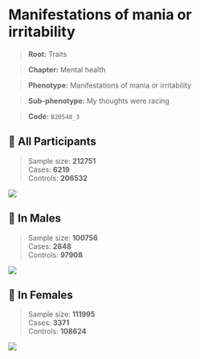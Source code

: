 # Manifestations of mania or irritability
> **Root:** Traits  

> **Chapter:** Mental health  

> **Phenotype:** Manifestations of mania or irritability  

> **Sub-phenotype:** My thoughts were racing  

> **Code:** `B20548_3`

## 🧪 All Participants  
> Sample size: **212751**  
> Cases: **6219**  
> Controls: **206532**
<img src="/Traits/Figures/ALL/B20548_3.png"/>
<CsvTable src="/Traits/Data/ALL/LG_B20548_3.csv" label="🔍 View full results" />

## 👨 In Males  
> Sample size: **100756**  
> Cases: **2848**  
> Controls: **97908**
<img src="/Traits/Figures/Male/B20548_3.png"/>
<CsvTable src="/Traits/Data/Male/LG_B20548_3.csv" label="🔍 View full results" />

## 👩 In Females  
> Sample size: **111995**  
> Cases: **3371**  
> Controls: **108624**
<img src="/Traits/Figures/Female/B20548_3.png"/>
<CsvTable src="/Traits/Data/Female/LG_B20548_3.csv" label="🔍 View full results" />
